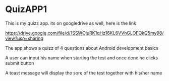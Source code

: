 # QuizAPP1
This is my quizz app. its on googledrive as well, here is the link 

https://drive.google.com/file/d/1SSWOjuRK1qHz16KL6VVhGLOFQkQ5my98/view?usp=sharing

The app shows a quizz of 4 questions about Android development basics

A user can input his name when starting the test and once done he clicks submit button

A toast message will display the sore of the test together with his/her name
